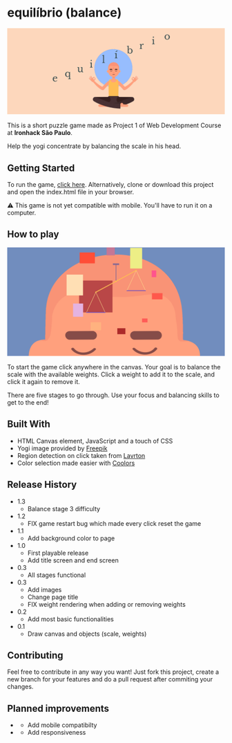 # equilíbrio (balance)

![Title screen](images/title-screen.png)

This is a short puzzle game made as Project 1 of Web Development Course at **Ironhack São Paulo**.

Help the yogi concentrate by balancing the scale in his head.


## Getting Started

To run the game, [click here](https://henricasi.github.io/equilibrio-game/). Alternatively, clone or download this project and open the index.html file in your browser.

:warning: This game is not yet compatible with mobile. You'll have to run it on a computer.

## How to play

![Screenshot](images/screenshot.png)

To start the game click anywhere in the canvas. Your goal is to balance the scale with the available weights. Click a weight to add it to the scale, and click it again to remove it.

There are five stages to go through. Use your focus and balancing skills to get to the end!

## Built With

* HTML Canvas element, JavaScript and a touch of CSS
* Yogi image provided by [Freepik](www.freepik.com)
* Region detection on click taken from [Lavrton](https://lavrton.com/hit-region-detection-for-html5-canvas-and-how-to-listen-to-click-events-on-canvas-shapes-815034d7e9f8/)
* Color selection made easier with [Coolors](www.coolors.com)

## Release History

* 1.3
    * Balance stage 3 difficulty
* 1.2
    * FIX game restart bug which made every click reset the game
* 1.1
    * Add background color to page
* 1.0
    * First playable release
    * Add title screen and end screen
* 0.3
    * All stages functional
* 0.3
    * Add images
    * Change page title
    * FIX weight rendering when adding or removing weights
* 0.2
    * Add most basic functionalities
* 0.1
    * Draw canvas and objects (scale, weights)

## Contributing
Feel free to contribute in any way you want! Just fork this project, create a new branch for your features and do a pull request after commiting your changes.
 
## Planned improvements

- * Add mobile compatibilty
- * Add responsiveness
